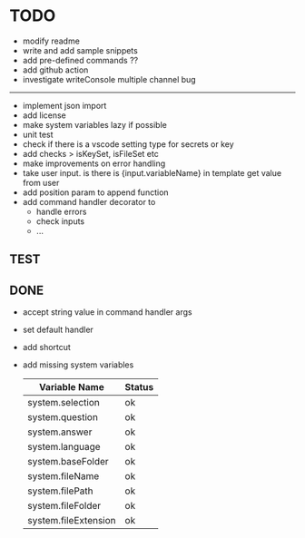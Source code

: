 # TODO
* modify readme
* write and add sample snippets
* add pre-defined commands ??
* add github action
* investigate writeConsole multiple channel bug
------  
* implement json import
* add license
* make system variables lazy if possible
* unit test
* check if there is a vscode setting type for secrets or key
* add checks > isKeySet, isFileSet etc
* make improvements on error handling
* take user input. is there is {input.variableName} in template get value from user
* add position param to append function
* add command handler decorator to
  * handle errors
  * check inputs
  * ...
 
## TEST


## DONE
* accept string value in command handler args
* set default handler
* add shortcut
* add missing system variables

   | Variable Name        | Status |
   | -------------------- | ------ |
   | system.selection     | ok     |
   | system.question      | ok     |
   | system.answer        | ok     |
   | system.language      | ok     |
   | system.baseFolder    | ok     |
   | system.fileName      | ok     |
   | system.filePath      | ok     |
   | system.fileFolder    | ok     |
   | system.fileExtension | ok     |